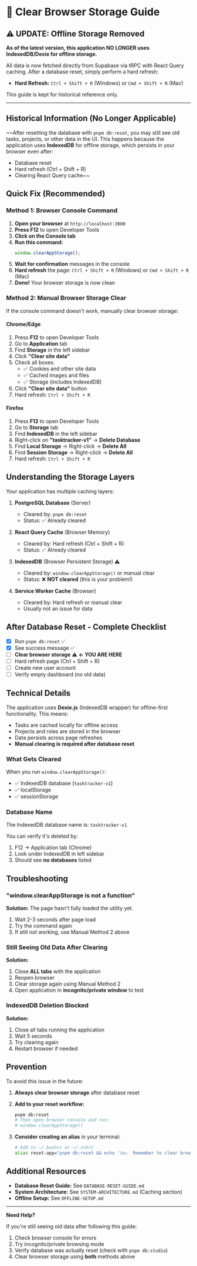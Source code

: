 # 🧹 Clear Browser Storage Guide

## ⚠️ UPDATE: Offline Storage Removed

**As of the latest version, this application NO LONGER uses IndexedDB/Dexie for offline storage.**

All data is now fetched directly from Supabase via tRPC with React Query caching. After a database reset, simply perform a hard refresh:

- **Hard Refresh:** `Ctrl + Shift + R` (Windows) or `Cmd + Shift + R` (Mac)

This guide is kept for historical reference only.

---

## Historical Information (No Longer Applicable)

~~After resetting the database with `pnpm db:reset`, you may still see old tasks, projects, or other data in the UI. This happens because the application uses **IndexedDB** for offline storage, which persists in your browser even after:

- Database reset
- Hard refresh (Ctrl + Shift + R)
- Clearing React Query cache~~

## Quick Fix (Recommended)

### Method 1: Browser Console Command

1. **Open your browser** at `http://localhost:3000`
2. **Press F12** to open Developer Tools
3. **Click on the Console tab**
4. **Run this command:**
   ```javascript
   window.clearAppStorage();
   ```
5. **Wait for confirmation** messages in the console
6. **Hard refresh** the page: `Ctrl + Shift + R` (Windows) or `Cmd + Shift + R` (Mac)
7. **Done!** Your browser storage is now clean

### Method 2: Manual Browser Storage Clear

If the console command doesn't work, manually clear browser storage:

#### Chrome/Edge

1. Press **F12** to open Developer Tools
2. Go to **Application** tab
3. Find **Storage** in the left sidebar
4. Click **"Clear site data"**
5. Check all boxes:
   - ✅ Cookies and other site data
   - ✅ Cached images and files
   - ✅ Storage (includes IndexedDB)
6. Click **"Clear site data"** button
7. Hard refresh: `Ctrl + Shift + R`

#### Firefox

1. Press **F12** to open Developer Tools
2. Go to **Storage** tab
3. Find **IndexedDB** in the left sidebar
4. Right-click on **"tasktracker-v1"** → **Delete Database**
5. Find **Local Storage** → Right-click → **Delete All**
6. Find **Session Storage** → Right-click → **Delete All**
7. Hard refresh: `Ctrl + Shift + R`

## Understanding the Storage Layers

Your application has multiple caching layers:

1. **PostgreSQL Database** (Server)
   - Cleared by: `pnpm db:reset`
   - Status: ✅ Already cleared

2. **React Query Cache** (Browser Memory)
   - Cleared by: Hard refresh (Ctrl + Shift + R)
   - Status: ✅ Already cleared

3. **IndexedDB** (Browser Persistent Storage) ⚠️
   - Cleared by: `window.clearAppStorage()` or manual clear
   - Status: ❌ **NOT cleared** (this is your problem!)

4. **Service Worker Cache** (Browser)
   - Cleared by: Hard refresh or manual clear
   - Usually not an issue for data

## After Database Reset - Complete Checklist

- [x] Run `pnpm db:reset` ✅
- [x] See success message ✅
- [ ] **Clear browser storage** ⚠️ **← YOU ARE HERE**
- [ ] Hard refresh page (Ctrl + Shift + R)
- [ ] Create new user account
- [ ] Verify empty dashboard (no old data)

## Technical Details

The application uses **Dexie.js** (IndexedDB wrapper) for offline-first functionality. This means:

- Tasks are cached locally for offline access
- Projects and roles are stored in the browser
- Data persists across page refreshes
- **Manual clearing is required after database reset**

### What Gets Cleared

When you run `window.clearAppStorage()`:

- ✅ IndexedDB database (`tasktracker-v1`)
- ✅ localStorage
- ✅ sessionStorage

### Database Name

The IndexedDB database name is: `tasktracker-v1`

You can verify it's deleted by:

1. F12 → Application tab (Chrome)
2. Look under IndexedDB in left sidebar
3. Should see **no databases** listed

## Troubleshooting

### "window.clearAppStorage is not a function"

**Solution:** The page hasn't fully loaded the utility yet.

1. Wait 2-3 seconds after page load
2. Try the command again
3. If still not working, use Manual Method 2 above

### Still Seeing Old Data After Clearing

**Solution:**

1. Close **ALL tabs** with the application
2. Reopen browser
3. Clear storage again using Manual Method 2
4. Open application in **incognito/private window** to test

### IndexedDB Deletion Blocked

**Solution:**

1. Close all tabs running the application
2. Wait 5 seconds
3. Try clearing again
4. Restart browser if needed

## Prevention

To avoid this issue in the future:

1. **Always clear browser storage** after database reset
2. **Add to your reset workflow:**

   ```bash
   pnpm db:reset
   # Then open browser console and run:
   # window.clearAppStorage()
   ```

3. **Consider creating an alias** in your terminal:
   ```bash
   # Add to ~/.bashrc or ~/.zshrc
   alias reset-app="pnpm db:reset && echo '\n⚠️  Remember to clear browser storage: window.clearAppStorage()'"
   ```

## Additional Resources

- **Database Reset Guide:** See `DATABASE-RESET-GUIDE.md`
- **System Architecture:** See `SYSTEM-ARCHITECTURE.md` (Caching section)
- **Offline Setup:** See `OFFLINE-SETUP.md`

---

**Need Help?**

If you're still seeing old data after following this guide:

1. Check browser console for errors
2. Try incognito/private browsing mode
3. Verify database was actually reset (check with `pnpm db:studio`)
4. Clear browser storage using **both** methods above
